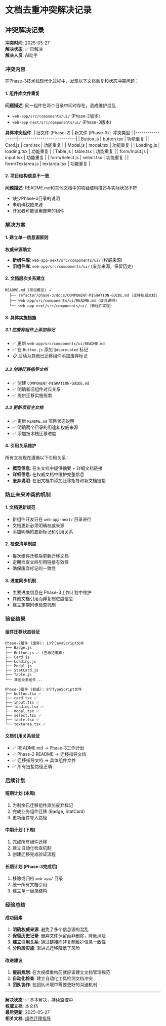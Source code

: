 # 文档去重冲突解决记录

<!-- updated for: Phase-3组件库迁移过程中的文档重复问题解决 -->

## 冲突解决记录

**冲突时间**: 2025-05-27  
**解决状态**: ✅ 已解决  
**解决人员**: AI助手

### 冲突内容

在Phase-3技术栈现代化过程中，发现以下文档重复和状态冲突问题：

#### 1. 组件库文件重复
**问题描述**: 同一组件在两个目录中同时存在，造成维护混乱
- `web-app/src/components/ui/` (Phase-2版本)
- `web-app-next/src/components/ui/` (Phase-3版本)

**具体冲突组件**:
| 旧文件 (Phase-2) | 新文件 (Phase-3) | 冲突类型 |
|------------------|------------------|----------|
| Button.js | button.tsx | 功能重复 |
| Card.js | card.tsx | 功能重复 |
| Modal.js | modal.tsx | 功能重复 |
| Loading.js | loading.tsx | 功能重复 |
| Table.js | table.tsx | 功能重复 |
| form/Input.js | input.tsx | 功能重复 |
| form/Select.js | select.tsx | 功能重复 |
| form/Textarea.js | textarea.tsx | 功能重复 |

#### 2. 项目结构信息不一致
**问题描述**: README.md和其他文档中的项目结构描述与实际状况不符
- 缺少Phase-3目录的说明
- 未明确权威来源
- 开发者可能误用废弃的组件

### 解决方案

#### 1. 建立单一信息源原则

**权威来源确立**:
- **新组件库**: `web-app-next/src/components/ui/` (权威来源)
- **旧组件库**: `web-app/src/components/ui/` (废弃来源，保留历史)

#### 2. 文档层次关系建立

```
README.md (项目概览) → 
  ├── refactor/phase-3/docs/COMPONENT-MIGRATION-GUIDE.md (迁移权威文档)
  ├── web-app/src/components/ui/README.md (废弃说明)
  └── web-app-next/src/components/ui/ (新组件实现)
```

#### 3. 具体实施措施

##### 3.1 在废弃组件上添加标记
- ✅ 更新 `web-app/src/components/ui/README.md`
- ✅ 在 `Button.js` 添加 `@deprecated` 标记
- 📋 后续为其他已迁移组件添加废弃标记

##### 3.2 创建迁移指导文档
- ✅ 创建 `COMPONENT-MIGRATION-GUIDE.md`
- ✅ 明确新旧组件对应关系
- ✅ 提供迁移实施指南

##### 3.3 更新项目主文档
- ✅ 更新 `README.md` 项目状态说明
- ✅ 明确两个目录的用途和权威来源
- ✅ 添加技术栈迁移进度

#### 4. 引用关系维护

所有文档现在遵循以下引用关系：
- **概览信息**: 在主文档中提供摘要 + 详细文档链接
- **详细信息**: 在权威文档中维护完整信息
- **废弃说明**: 在旧文档中添加迁移指导和新文档链接

### 防止未来冲突的机制

#### 1. 文档更新规范
- 新组件开发只在 `web-app-next/` 目录进行
- 文档更新必须明确权威来源
- 添加明确的更新标记和引用关系

#### 2. 检查清单制度
- 每次组件迁移后更新迁移文档
- 定期检查文档引用链接有效性
- 确保废弃标记的一致性

#### 3. 进度同步机制
- 主要进度信息在 Phase-3工作计划中维护
- 其他文档引用而非复制进度信息
- 建立定期同步检查机制

### 验证结果

#### 组件迁移状态验证
```
Phase-2组件 (废弃): 13个JavaScript文件
├── Badge.js
├── Button.js ✅ (已标记废弃)
├── Card.js
├── Loading.js
├── Modal.js
├── StatCard.js
├── Table.js
└── 其他业务组件...

Phase-3组件 (权威): 8个TypeScript文件
├── button.tsx ✅
├── card.tsx ✅
├── input.tsx ✅
├── loading.tsx ✅
├── modal.tsx ✅
├── select.tsx ✅
├── table.tsx ✅
└── textarea.tsx ✅
```

#### 文档引用关系验证
- ✅ README.md → Phase-3工作计划
- ✅ Phase-2 README → 迁移指导文档
- ✅ 迁移指导文档 → 具体组件文件
- ✅ 所有链接路径正确

### 后续计划

#### 短期计划 (本周)
1. 为剩余已迁移组件添加废弃标记
2. 完成业务组件迁移 (Badge, StatCard)
3. 更新组件导入路径

#### 中期计划 (下周)
1. 完成所有组件迁移
2. 建立自动化检查机制
3. 创建迁移完成验证流程

#### 长期计划 (Phase-3完成后)
1. 移除或归档 `web-app/` 目录
2. 统一所有文档引用
3. 建立单一目录结构

### 经验总结

#### 成功因素
1. **明确权威来源**: 避免了多个信息源的混乱
2. **保留历史记录**: 废弃文件保留而非删除，降低风险
3. **建立引用关系**: 通过链接而非复制维护信息一致性
4. **分阶段实施**: 渐进式迁移降低了风险

#### 改进建议
1. **提前规划**: 在大规模重构前就应该建立文档管理规范
2. **自动化检查**: 建立自动化工具检测文档冲突
3. **团队协作**: 在团队环境中需要更好的沟通机制

---

**解决状态**: ✅ 基本解决，持续监控中  
**权威文档**: 本文档  
**最后更新**: 2025-05-27  
**相关文档**: [组件迁移指导](./COMPONENT-MIGRATION-GUIDE.md) 